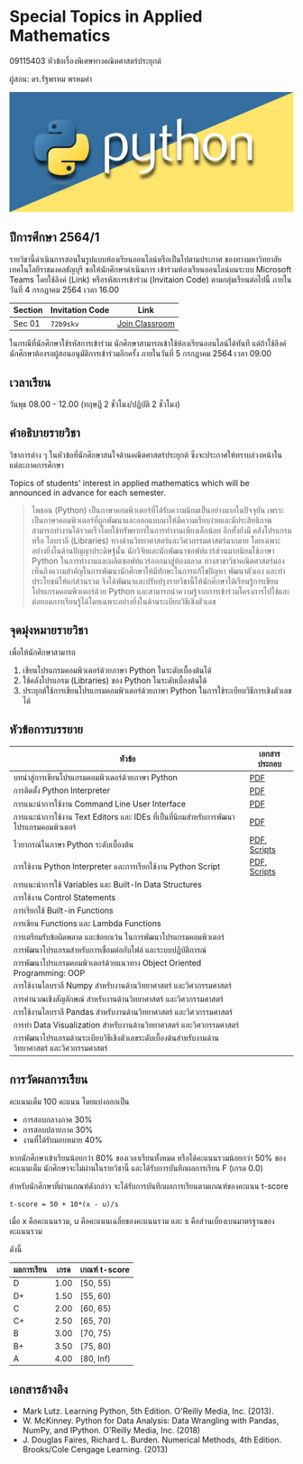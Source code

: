# Special Topics in Applied Mathematics 
09115403 หัวข้อเรื่องพิเศษทางคณิตศาสตร์ประยุกต์

ผู้สอน: ดร.รัฐพรหม พรหมคำ

![banner](./images/banner.jpg)

## ปีการศึกษา 2564/1
รายวิชานี้ดำเนินการสอนในรูปแบบห้องเรียนออนไลน์หรือเป็นไปตามประกาศ
ของทางมหาวิทยาลัยเทคโนโลยีราชมงคลธัญบุรี ขอให้นักศึกษาดำเนินการ
เข้าร่วมห้องเรียนออนไลน์บนระบบ Microsoft Teams โดยใช้ลิงค์ (Link) หรือรหัสการเข้าร่วม (Invitaion Code) ตามกลุ่มเรียนต่อไปนี้
ภายในวันที่ 4 กรกฎาคม 2564 เวลา 16.00

| Section | Invitation Code |Link | 
|---------|------|-----------------|
| Sec 01 | `72b9skv` | [Join Classroom](https://teams.microsoft.com/l/team/19%3auHkUaAclIhNgHU8XPIvTUkAnN18NxqH3YTX6BqcG9JU1%40thread.tacv2/conversations?groupId=78e1ea80-cf1f-4382-acc0-d95654696c84&tenantId=0ace20bb-9275-4172-b6f2-52b66dba0f4d)| 

ในกรณีที่นักศึกษาใช้รหัสการเข้าร่วม นักศึกษาสามารถเข้าใช้ห้องเรียนออนไลน์ได้ทันที แต่ถ้าใช้ลิงค์นักศึกษาต้องรอผู้สอนอนุมัติการเข้าร่วมอีกครั้ง 
ภายในวันที่ 5 กรกฎาคม 2564 เวลา 09.00

## เวลาเรียน
วันพุธ 08.00 - 12.00 (ทฤษฎี 2 ชั่วโมง/ปฏิบัติ 2 ชั่วโมง)

## คำอธิบายรายวิชา
วิชาการต่าง ๆ ในหัวข้อที่นักศึกษาสนใจด้านคณิตศาสตร์ประยุกต์ ซึ่งจะประกาศให้ทราบล่วงหน้าในแต่ละภาคการศึกษา
          
Topics of students' interest in applied mathematics which will be announced in advance for each semester.

> ไพธอน (Python) เป็นภาษาคอมพิวเตอร์ที่ได้รับความนิยมเป็นอย่างมากในปัจจุบัน เพราะเป็นภาษาคอมพิวเตอร์ที่ถูกพัฒนาและออกแบบมาให้มีความเรียบง่ายและมีประสิทธิภาพ สามารถทำงานได้รวดเร็วโดยใช้ทรัพยากรในการทำงานเพียงเล็กน้อย อีกทั้งยังมี คลังโปรแกรม หรือ ไลบราลี (Libraries) ทางด้านวิทยาศาสตร์และวิศวกรรมศาสตร์มากมาย โดยเฉพาะอย่างยิ่งในด้านปัญญาประดิษฐ์นั้น นักวิจัยและนักพัฒนาซอฟท์แวร์ส่วนมากนิยมใช้ภาษา Python ในการทำงานและผลิตซอฟท์แวร์ออกมาสู่ท้องตลาด ทางสาขาวิชาคณิตศาสตร์มองเห็นถึงความสำคัญในการพัฒนานักศึกษาให้มีทักษะในการแก้ไขปัญหา พัฒนาตัวเอง และทำประโยชน์ให้แก่ส่วนรวม จึงได้พัฒนาและปรับปรุงรายวิชานี้ให้นักศึกษาได้เรียนรู้การเขียนโปรแกรมคอมพิวเตอร์ด้วย Python และสามารถนำความรู้จากการเข้าร่วมโครงการไปใช้และต่อยอดการเรียนรู้ได้โดยเฉพาะอย่างยิ่งในด้านระเบียบวิธีเชิงตัวเลข

## จุดมุ่งหมายรายวิชา
เพื่อให้นักศึกษาสามารถ
1. เขียนโปรแกรมคอมพิวเตอร์ด้วยภาษา Python ในระดับเบื้องต้นได้
2. ใช้คลังโปรแกรม (Libraries) ของ Python ในระดับเบื้องต้นได้
3. ประยุกต์ใช้การเขียนโปรแกรมคอมพิวเตอร์ด้วยภาษา Python ในการใช้ระเบียบวิธีการเชิงตัวเลขได้

## หัวข้อการบรรยาย

| หัวข้อ | เอกสารประกอบ |
| -----|------------|
| บทนำสู่การเขียนโปรแกรมคอมพิวเตอร์ด้วยภาษา Python | [PDF](./materials/ch_01/texts.pdf)  |
|การติดตั้ง Python Interpreter | [PDF](./materials/ch_02/texts.pdf) |
|การแนะนำการใช้งาน Command Line User Interface | [PDF](./materials/ch_02/texts.pdf) |
|การแนะนำการใช้งาน Text Editors และ IDEs ที่เป็นที่นิยมสำหรับการพัฒนาโปรแกรมคอมพิวเตอร์ | [PDF](./materials/ch_02/texts.pdf) |
| ไวยากรณ์ในภาษา Python ระดับเบื้องต้น | [PDF](./materials/ch_02/texts.pdf), [Scripts](https://github.com/epsilonxe/RMUTT_09115403/tree/master/materials/ch_02) |
| การใช้งาน Python Interpreter และการเรียกใช้งาน Python Script | [PDF](./materials/ch_02/texts.pdf), [Scripts](https://github.com/epsilonxe/RMUTT_09115403/tree/master/materials/ch_02) |
|การแนะนำการใช้ Variables และ Built-In Data Structures |  |
|การใช้งาน Control Statements  |   |
|การเรียกใช้ Built-in Functions |   |
|การเขียน Functions และ Lambda Functions |  |
|การเตรียมรับข้อผิดพลาด และข้อยกเว้น ในการพัฒนาโปรแกรมคอมพิวเตอร์ |  |
|การพัฒนาโปรแกรมสำหรับการเชื่อมต่อกับไฟล์ และระบบปฏิบัติการณ์ |  |
|การพัฒนาโปรแกรมคอมพิวเตอร์ด้วยแนวทาง Object Oriented Programming: OOP |  |
|การใช้งานไลบราลี Numpy สำหรับงานด้านวิทยาศาสตร์ และวิศวกรรมศาสตร์ |  |
|การคำนวณเชิงสัญลักษณ์ สำหรับงานด้านวิทยาศาสตร์ และวิศวกรรมศาสตร์ |  |
|การใช้งานไลบราลี Pandas สำหรับงานด้านวิทยาศาสตร์ และวิศวกรรมศาสตร์  |  |
|การทำ Data Visualization สำหรับงานด้านวิทยาศาสตร์ และวิศวกรรมศาสตร์  |  |
|การพัฒนาโปรแกรมด้านระเบียบวิธีเชิงตัวเลขระดับเบื้องต้นสำหรับงานด้านวิทยาศาสตร์ และวิศวกรรมศาสตร์ |  |

## การวัดผลการเรียน
คะแนนเต็ม 100 คะแนน โดยแบ่งออกเป็น
- การสอบกลางภาค 30%
- การสอบปลายภาค 30%
- งานที่ได้รับมอบหมาย 40%

หากนักศึกษาเข้าเรียนน้อยกว่า 80% ของเวลาเรียนทั้งหมด
หรือได้คะแนนรวมน้อยกว่า 50% ของคะแนนเต็ม นักศึกษาจะไม่ผ่านในรายวิชานี้ และได้รับการบันทึกผลการเรียน F (เกรด 0.0) 

สำหรับนักศึกษาที่ผ่านเกณฑ์ดังกล่าว จะได้รับการบันทึกผลการเรียนตามเกณฑ์ของคะแนน t-score 

```
t-score = 50 + 10*(x - u)/s
```
เมื่อ x คือคะแนนรวม, u คือคะแนนเฉลี่ยของคะแนนรวม และ s คือส่วนเบี่ยงเบนมาตรฐานของคะแนนรวม

ดังนี้

| ผลการเรียน | เกรด | เกณฑ์ t-score |
|---------|------|--------------|
| D | 1.00 | [50, 55) | 
| D+ | 1.50 | [55, 60) | 
| C | 2.00 | [60, 65) |
| C+ | 2.50 | [65, 70) |
| B | 3.00 | [70, 75) |
| B+ | 3.50 | [75, 80) |
| A | 4.00 | [80, Inf) |




## เอกสารอ้างอิง
- Mark Lutz. Learning Python, 5th Edition. O'Reilly Media, Inc. (2013).
- W. McKinney. Python for Data Analysis: Data Wrangling with Pandas, NumPy, and IPython. O'Reilly Media, Inc. (2018)
- J. Douglas Faires, Richard L. Burden. Numerical Methods, 4th Edition. Brooks/Cole Cengage Learning. (2013)